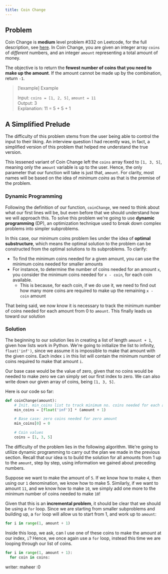 ```yaml
---
title: Coin Change
---
```


## Problem

Coin Change is **medium** level problem #332 on Leetcode, for the full description, see [here](https://leetcode.com/problems/coin-change/description/). In Coin Change, you are given an integer array `coins` of _different_ numbers, and an integer `amount` representing a total amount of money.

The objective is to return the **fewest number of coins that you need to make up the amount**. If the amount cannot be made up by the combination, return `-1`.

> [!example] Example
>
> Input: `coins = [1, 2, 5]`, `amount = 11` \
> Output: 3 \
> Explanation: 11 = 5 + 5 + 1

## A Simplified Prelude

The difficulty of this problem stems from the user being able to control the input to their liking. An interview question I had recently was, in fact, a simplified version of this problem that helped me understand the true version.

This lessened variant of Coin Change left the `coins` array fixed to `[1, 3, 5]`, meaning only the `amount` variable is up to the user. Hence, the only parameter that our function will take is just that, `amount`. For clarity, most names will be based on the idea of _minimum coins_ as that is the premise of the problem.

### Dynamic Programming

Following the definition of our function, `coinChange`, we need to think about what our first lines will be, but even before that we should understand how we will approach this. To solve this problem we're going to use **dynamic programming** (DP), an optimization technique used to break down complex problems into simpler subproblems.

In this case, our minimum coins problem lies under the idea of **optimal substructure**, which means the optimal solution to the problem can be constructed from the optimal solutions to its subproblems. To clarify:

- To find the minimum coins needed for a given amount, you can use the minimum coins needed for smaller amounts
- For instance, to determine the number of coins needed for an amount `x`, you consider the minimum coins needed for `x - coin`, for each coin available.
  - This is because, for each coin, if we do use it, we need to find out how many more coins are required to make up the remaining `x - coin` amount

That being said, we now know it is necessary to track the minimum number of coins needed for each amount from 0 to `amount`. This finally leads us toward our solution

### Solution

The beginning to our solution lies in creating a list of length `amount + 1`, given how lists work in Python. We're going to initialize the list to infinity, `float('inf')`, since we assume it is impossible to make that amount with the given coins. Each index `i` in this list will contain the minimum number of coins required to make that amount `i`.

Our base case would be the value of zero, given that no coins would be needed to make zero we can simply set our first index to zero. We can also write down our given array of coins, being `[1, 3, 5]`.

Here is our code so far:

```python
def coinChange(amount):
    # Init. min_coins list to track minimum no. coins needed for each amount from 0 to total
    min_coins = [float('inf')] * (amount + 1)

    # Base case: zero coins needed for zero amount
    min_coins[0] = 0

    # Coin values
    coins = [1, 3, 5]
```

The difficulty of the problem lies in the following algorithm. We're going to utilize dynamic programming to carry out the plan we made in the previous section. Recall that our idea is to build the solution for all amounts from 1 up to the `amount`, step by step, using information we gained about preceding numbers.

Suppose we want to make the amount of `5`. If we know how to make `4`, then using our `1` denomination, we know how to make 5. Similarly, if we want to amount `11`, and we know how to make `10`, we simply add one more to the minimum number of coins needed to make `10`!

Given that this is an **incremental problem**, it should be clear that we should be using a `for` loop. Since we are starting from smaller subproblems and building up, a `for` loop will allow us to start from 1, and work up to `amount`:

```python
for i in range(1, amount + 1)
```

Inside this loop, we ask, can I use one of these coins to make the amount at our index, `i`? Hence, we once again use a `for` loop, instead this time we are looping through our list of coins.

```python
for i in range(1, amount + 1):
  for coin in coins:
```

writer: maheer :0

```

```

